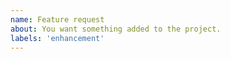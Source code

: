 ```yaml
---
name: Feature request
about: You want something added to the project.
labels: 'enhancement'
---
```


